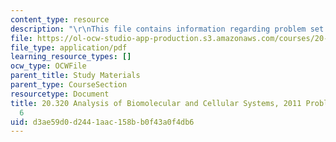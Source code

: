 ```yaml
---
content_type: resource
description: "\r\nThis file contains information regarding problem set solutions 6."
file: https://ol-ocw-studio-app-production.s3.amazonaws.com/courses/20-320-analysis-of-biomolecular-and-cellular-systems-fall-2012/d3ae59d0d2441aac158bb0f43a0f4db6_MIT20_320F12_2011_PS6_sol.pdf
file_type: application/pdf
learning_resource_types: []
ocw_type: OCWFile
parent_title: Study Materials
parent_type: CourseSection
resourcetype: Document
title: 20.320 Analysis of Biomolecular and Cellular Systems, 2011 Problem Set Solutions
  6
uid: d3ae59d0-d244-1aac-158b-b0f43a0f4db6
---
```

